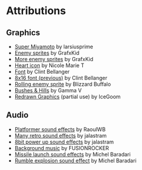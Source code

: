 # Attributions

## Graphics

* [Super Miyamoto](https://opengameart.org/content/super-miyamoto) by larsiusprime
* [Enemy sprites](https://opengameart.org/content/arcade-platformer-assets) by GrafxKid
* [More enemy sprites](https://opengameart.org/content/classic-hero-and-baddies-pack) by GrafxKid
* [Heart icon](https://opengameart.org/content/heart-1616) by Nicole Marie T
* [Font](https://opengameart.org/content/good-neighbors-pixel-font) by Clint Bellanger
* [8x16 font (previous)](https://opengameart.org/content/bitmap-font) by Clint Bellanger
* [Rolling enemy sprite](https://www.smwcentral.net/?p=section&a=details&id=22033) by Blizzard Buffalo
* [Bushes & Hills](https://www.smwcentral.net/?p=section&a=details&id=13141) by Gamma V
* [Redrawn Graphics](https://www.romhacking.net/hacks/2919/) (partial use) by IceGoom

## Audio

* [Platformer sound effects](https://opengameart.org/content/platform-small-sound-effect-pack) by RaoulWB
* [Many retro sound effects](https://opengameart.org/content/retro-game-sounds-volume-2) by jalastram
* [8bit power up sound effects](https://opengameart.org/content/8-bit-powerup-1) by jalastram
* [Background music](https://www.youtube.com/watch?v=AhSqF0mYz-A) by FUSIONROCKER
* [Missile launch sound effects](https://opengameart.org/content/4-projectile-launches) by Michel Baradari
* [Rumble explosion sound effect](https://opengameart.org/content/rumbleexplosion) by Michel Baradari